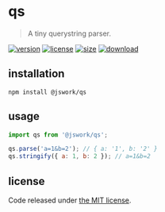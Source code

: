 # qs
> A tiny querystring parser.

[![version][version-image]][version-url]
[![license][license-image]][license-url]
[![size][size-image]][size-url]
[![download][download-image]][download-url]

## installation
```shell
npm install @jswork/qs
```

## usage
```js
import qs from '@jswork/qs';

qs.parse('a=1&b=2'); // { a: '1', b: '2' }
qs.stringify({ a: 1, b: 2 }); // a=1&b=2
```

## license
Code released under [the MIT license](https://github.com/afeiship/qs/blob/master/LICENSE.txt).

[version-image]: https://img.shields.io/npm/v/@jswork/qs
[version-url]: https://npmjs.org/package/@jswork/qs

[license-image]: https://img.shields.io/npm/l/@jswork/qs
[license-url]: https://github.com/afeiship/qs/blob/master/LICENSE.txt

[size-image]: https://img.shields.io/bundlephobia/minzip/@jswork/qs
[size-url]: https://github.com/afeiship/qs/blob/master/dist/index.js

[download-image]: https://img.shields.io/npm/dm/@jswork/qs
[download-url]: https://www.npmjs.com/package/@jswork/qs
